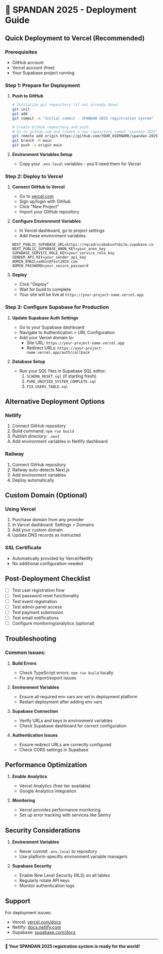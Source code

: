 # 🚀 SPANDAN 2025 - Deployment Guide

## Quick Deployment to Vercel (Recommended)

### Prerequisites
- GitHub account
- Vercel account (free)
- Your Supabase project running

### Step 1: Prepare for Deployment

1. **Push to GitHub**
   ```bash
   # Initialize git repository (if not already done)
   git init
   git add .
   git commit -m "Initial commit - SPANDAN 2025 registration system"
   
   # Create GitHub repository and push
   # Go to github.com and create a new repository named "spandan-2025"
   git remote add origin https://github.com/YOUR_USERNAME/spandan-2025.git
   git branch -M main
   git push -u origin main
   ```

2. **Environment Variables Setup**
   - Copy your `.env.local` variables - you'll need them for Vercel

### Step 2: Deploy to Vercel

1. **Connect GitHub to Vercel**
   - Go to [vercel.com](https://vercel.com)
   - Sign up/login with GitHub
   - Click "New Project"
   - Import your GitHub repository

2. **Configure Environment Variables**
   - In Vercel dashboard, go to project settings
   - Add these environment variables:
   ```
   NEXT_PUBLIC_SUPABASE_URL=https://nqradrvcababsofnbitm.supabase.co
   NEXT_PUBLIC_SUPABASE_ANON_KEY=your_anon_key
   SUPABASE_SERVICE_ROLE_KEY=your_service_role_key
   SENDER_API_KEY=your_sender_api_key
   ADMIN_EMAIL=admin@fest2024.com
   ADMIN_PASSWORD=your_secure_password
   ```

3. **Deploy**
   - Click "Deploy"
   - Wait for build to complete
   - Your site will be live at `https://your-project-name.vercel.app`

### Step 3: Configure Supabase for Production

1. **Update Supabase Auth Settings**
   - Go to your Supabase dashboard
   - Navigate to Authentication > URL Configuration
   - Add your Vercel domain to:
     - Site URL: `https://your-project-name.vercel.app`
     - Redirect URLs: `https://your-project-name.vercel.app/auth/callback`

2. **Database Setup**
   - Run your SQL files in Supabase SQL editor:
     1. `SCHEMA_RESET.sql` (if starting fresh)
     2. `PURE_UNIFIED_SYSTEM_COMPLETE.sql`
     3. `FIX_USERS_TABLE.sql`

## Alternative Deployment Options

### Netlify
1. Connect GitHub repository
2. Build command: `npm run build`
3. Publish directory: `.next`
4. Add environment variables in Netlify dashboard

### Railway
1. Connect GitHub repository
2. Railway auto-detects Next.js
3. Add environment variables
4. Deploy automatically

## Custom Domain (Optional)

### Using Vercel
1. Purchase domain from any provider
2. In Vercel dashboard: Settings > Domains
3. Add your custom domain
4. Update DNS records as instructed

### SSL Certificate
- Automatically provided by Vercel/Netlify
- No additional configuration needed

## Post-Deployment Checklist

- [ ] Test user registration flow
- [ ] Test password reset functionality
- [ ] Test event registration
- [ ] Test admin panel access
- [ ] Test payment submission
- [ ] Test email notifications
- [ ] Configure monitoring/analytics (optional)

## Troubleshooting

### Common Issues:

1. **Build Errors**
   - Check TypeScript errors: `npm run build` locally
   - Fix any import/export issues

2. **Environment Variables**
   - Ensure all required env vars are set in deployment platform
   - Restart deployment after adding env vars

3. **Supabase Connection**
   - Verify URLs and keys in environment variables
   - Check Supabase dashboard for correct configuration

4. **Authentication Issues**
   - Ensure redirect URLs are correctly configured
   - Check CORS settings in Supabase

## Performance Optimization

1. **Enable Analytics**
   - Vercel Analytics (free tier available)
   - Google Analytics integration

2. **Monitoring**
   - Vercel provides performance monitoring
   - Set up error tracking with services like Sentry

## Security Considerations

1. **Environment Variables**
   - Never commit `.env.local` to repository
   - Use platform-specific environment variable managers

2. **Supabase Security**
   - Enable Row Level Security (RLS) on all tables
   - Regularly rotate API keys
   - Monitor authentication logs

## Support

For deployment issues:
- Vercel: [vercel.com/docs](https://vercel.com/docs)
- Netlify: [docs.netlify.com](https://docs.netlify.com)
- Supabase: [supabase.com/docs](https://supabase.com/docs)

---

**🎉 Your SPANDAN 2025 registration system is ready for the world!**

